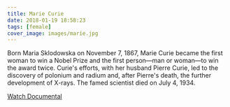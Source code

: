 ```yaml
---
title: Marie Curie
date: 2018-01-19 18:58:23
tags: [female]
cover_image: images/marie.jpg
---
```


Born Maria Sklodowska on November 7, 1867, Marie Curie became the first woman to win a Nobel Prize and the first person—man or woman—to win the award twice. Curie's efforts, with her husband Pierre Curie, led to the discovery of polonium and radium and, after Pierre's death, the further development of X-rays. The famed scientist died on July 4, 1934.

[Watch Documental](https://www.youtube.com/watch?v=RX1h74xuo0s&t=98s)
